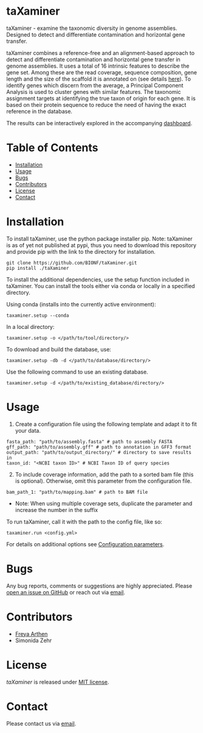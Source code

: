 # taXaminer

taXaminer - examine the taxonomic diversity in genome assemblies. Designed to detect and differentiate contamination and horizontal gene transfer. 

taXaminer combines a reference-free and an alignment-based approach to detect and differentiate contamination and horizontal gene transfer in genome assemblies. It uses a total of 16 intrinsic features to describe the gene set. Among these are the read coverage, sequence composition, gene length and the size of the scaffold it is annotated on (see details [here](https://github.com/BIONF/taXaminer/wiki/Additional-information#pca-variables)). To identify genes which discern from the average, a Principal Component Analysis is used to cluster genes with similar features. The taxonomic assignment targets at identifying the true taxon of origin for each gene. It is based on their protein sequence to reduce the need of having the exact reference in the database. 

The results can be interactively explored in the accompanying [dashboard](https://github.com/BIONF/taxaminer-dashboard).

# Table of Contents
* [Installation](#installation)
* [Usage](#usage)
* [Bugs](#bugs)
* [Contributors](#contributors)
* [License](#license)
* [Contact](#contact)

# Installation

To install taXaminer, use the python package installer pip. 
Note: taXaminer is as of yet not published at pypi, thus you need to download this repository and provide pip with the link to the directory for installation.
```
git clone https://github.com/BIONF/taXaminer.git
pip install ./taXaminer
```

To install the additional dependencies, use the setup function included in taXaminer. You can install the tools either via conda or locally in a specified directory.

Using conda (installs into the currently active environment):
```
taxaminer.setup --conda
```
In a local directory:
```
taxaminer.setup -o </path/to/tool/directory/>
```
To download and build the database, use:
```
taxaminer.setup -db -d </path/to/database/directory/>
```
Use the following command to use an existing database.
```
taxaminer.setup -d </path/to/existing_database/directory/>
```

# Usage
1. Create a configuration file using the following template and adapt it to fit your data.
```
fasta_path: "path/to/assembly.fasta" # path to assembly FASTA
gff_path: "path/to/assembly.gff" # path to annotation in GFF3 format
output_path: "path/to/output_directory/" # directory to save results in
taxon_id: "<NCBI taxon ID>" # NCBI Taxon ID of query species
```
2. To include coverage information, add the path to a sorted bam file (this is optional). Otherwise, omit this parameter from the configuration file.
```
bam_path_1: "path/to/mapping.bam" # path to BAM file
```
* Note: When using multiple coverage sets, duplicate the parameter and increase the number in the suffix


To run taXaminer, call it with the path to the config file, like so:
```
taxaminer.run <config.yml>
```

For details on additional options see [Configuration parameters](https://github.com/BIONF/taXaminer/wiki/Configuration-parameters). 

# Bugs
Any bug reports, comments or suggestions are highly appreciated. Please [open an issue on GitHub](https://github.com/BIONF/taXaminer/issues/new) or reach out via [email](mailto:f.arthen@bio.uni-frankfurt.de).

# Contributors
* [Freya Arthen](https://github.com/fdarthen)
* Simonida Zehr

# License
*taXaminer* is released under [MIT license](https://github.com/BIONF/taXaminer/blob/master/LICENSE).

# Contact
Please contact us via [email](mailto:f.arthen@bio.uni-frankfurt.de).
